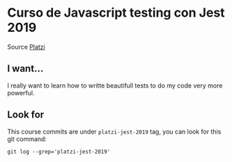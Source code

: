 # Curso de Javascript testing con Jest 2019

Source [Platzi](https://platzi.com/clases/js-jest-2019/)

## I want...

I really want to learn how to writte beautifull tests to do my code very more powerful.

## Look for

This course commits are under `platzi-jest-2019` tag, you can look for this git command:

```
git log --grep='platzi-jest-2019'
```